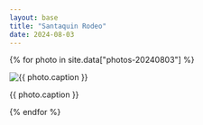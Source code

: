 ```yaml
---
layout: base
title: "Santaquin Rodeo"
date: 2024-08-03
---
```


{% for photo in site.data["photos-20240803"] %}
  <div>
    <img src="{{ site.baseurl }}/photos/{{ photo.file }}" alt="{{ photo.caption }}">
    <p>{{ photo.caption }}</p>
  </div>
{% endfor %}

